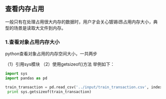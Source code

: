 ## 查看内存占用

一般只有在处理占用很大内存的数据时，用户才会关心镀锡i昂占用内存大小，典型的场景是读取大文件到内存。

### 1.查看对象占用内存大小

python查看对象占用的内存空间大小，一共两步

（1）引用sys模块
（2）使用getsizeof()方法
举例如下：
```python
import sys
import pandas as pd

train_transaction = pd.read_csv('../input/train_transaction.csv', index_col='TransactionID')
 print sys.getsizeof(train_transaction)
 ```